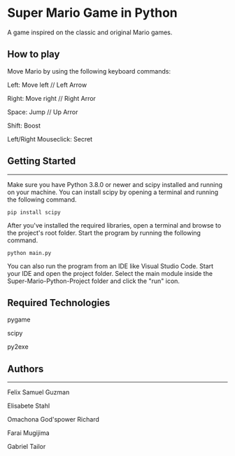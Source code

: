 # Super Mario Game in Python
A game inspired on the classic and original Mario games.

## How to play
Move Mario by using the following keyboard commands:

Left: Move left  // Left Arrow

Right: Move right  // Right Arror

Space: Jump   // Up Arror

Shift: Boost 

Left/Right Mouseclick: Secret



## Getting Started
---
Make sure you have Python 3.8.0 or newer and scipy installed and running on your machine. You can install scipy by opening a terminal and running the following command.
```
pip install scipy
```
After you've installed the required libraries, open a terminal and browse to the project's root folder. Start the program by running the following command.
```
python main.py
```
You can also run the program from an IDE like Visual Studio Code. Start your IDE and open the 
project folder. Select the main module inside the Super-Mario-Python-Project folder and click the "run" icon.


## Required Technologies	
 pygame	

 scipy

 py2exe	


## Authors
---
Felix Samuel Guzman

Elisabete Stahl

Omachona God'spower Richard

Farai Mugijima

Gabriel Tailor


